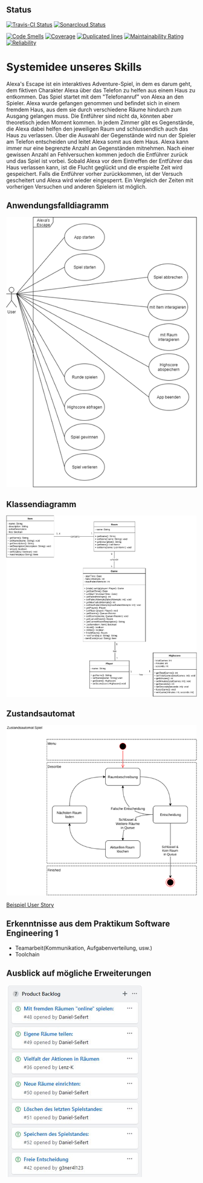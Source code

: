 ## Status
[![Travis-CI Status](https://travis-ci.org/sweIhm-ws2018-19/skillproject-fr-15.svg?branch=master)](https://travis-ci.org/sweIhm-ws2018-19/skillproject-fr-15) [![Sonarcloud Status](https://sonarcloud.io/api/project_badges/measure?project=alexa-skills-kit-samples:alexasescape&metric=alert_status)](https://sonarcloud.io/dashboard?id=alexa-skills-kit-samples:alexasescape)

[![Code Smells](https://sonarcloud.io/api/project_badges/measure?project=alexa-skills-kit-samples%3Aalexasescape&metric=code_smells)](https://sonarcloud.io/dashboard?id=alexa-skills-kit-samples:alexasescape) [![Coverage](https://sonarcloud.io/api/project_badges/measure?project=alexa-skills-kit-samples%3Aalexasescape&metric=coverage)](https://sonarcloud.io/dashboard?id=alexa-skills-kit-samples:alexasescape) [![Duplicated lines](https://sonarcloud.io/api/project_badges/measure?project=alexa-skills-kit-samples%3Aalexasescape&metric=duplicated_lines_density)](https://sonarcloud.io/dashboard?id=alexa-skills-kit-samples:alexasescape) [![Maintainability Rating](https://sonarcloud.io/api/project_badges/measure?project=alexa-skills-kit-samples%3Aalexasescape&metric=sqale_rating)](https://sonarcloud.io/dashboard?id=alexa-skills-kit-samples:alexasescape) [![Reliability](https://sonarcloud.io/api/project_badges/measure?project=alexa-skills-kit-samples%3Aalexasescape&metric=reliability_rating)](https://sonarcloud.io/dashboard?id=alexa-skills-kit-samples:alexasescape)


# Systemidee unseres Skills
Alexa's Escape ist ein interaktives Adventure-Spiel, in dem es darum geht, dem fiktiven Charakter Alexa über das Telefon zu helfen aus einem Haus zu entkommen. Das Spiel startet mit dem "Telefonanruf" von Alexa an den Spieler. Alexa wurde gefangen genommen und befindet sich in einem fremdem Haus, aus dem sie durch verschiedene Räume hindurch zum Ausgang gelangen muss. Die Entführer sind nicht da, könnten aber theoretisch jeden Moment kommen. In jedem Zimmer gibt es Gegenstände, die Alexa dabei helfen den jeweiligen Raum und schlussendlich auch das Haus zu verlassen. Über die Auswahl der Gegenstände wird nun der Spieler am Telefon entscheiden und leitet Alexa somit aus dem Haus. Alexa kann immer nur eine begrenzte Anzahl an Gegenständen mitnehmen. Nach einer gewissen Anzahl an Fehlversuchen kommen jedoch die Entführer zurück und das Spiel ist vorbei. Sobald Alexa vor dem Eintreffen der Entführer das Haus verlassen kann, ist die Flucht geglückt und die erspielte Zeit wird gespeichert. Falls die Entführer vorher zurückkommen, ist der Versuch gescheitert und Alexa wird wieder eingesperrt. Ein Vergleich der Zeiten mit vorherigen Versuchen und anderen Spielern ist möglich.

## Anwendungsfalldiagramm
<img src="images/Anwendungsfalldiagramm_Alexas_Escape.png" alt="Systemkontext" class="inline"/>


## Klassendiagramm
<img src="images/Klassendiagramm_Alexas_Escape.png" alt="Anwendungsfalldiagramm" class="inline"/>


## Zustandsautomat
<img src="images/Zustandsautomat-Spiel.png" alt="Klassenmodell" class="inline"/>

[Beispiel User Story](https://github.com/sweIhm-ws2018-19/skillproject-fr-15/issues/46)

## Erkenntnisse aus dem Praktikum Software Engineering 1

- Teamarbeit(Kommunikation, Aufgabenverteilung, usw.)
- Toolchain


## Ausblick auf mögliche Erweiterungen
<img src="images/Skizze_Product-Backlog.JPG" alt="Ausblick" class="inline"/>


